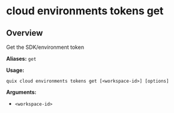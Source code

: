 # cloud environments tokens get

## Overview

Get the SDK/environment token

**Aliases:** `get`

**Usage:**

```
quix cloud environments tokens get [<workspace-id>] [options]
```

**Arguments:**

- `<workspace-id>`

